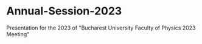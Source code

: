 # Annual-Session-2023
Presentation for the 2023 of "Bucharest University Faculty of Physics 2023 Meeting"
